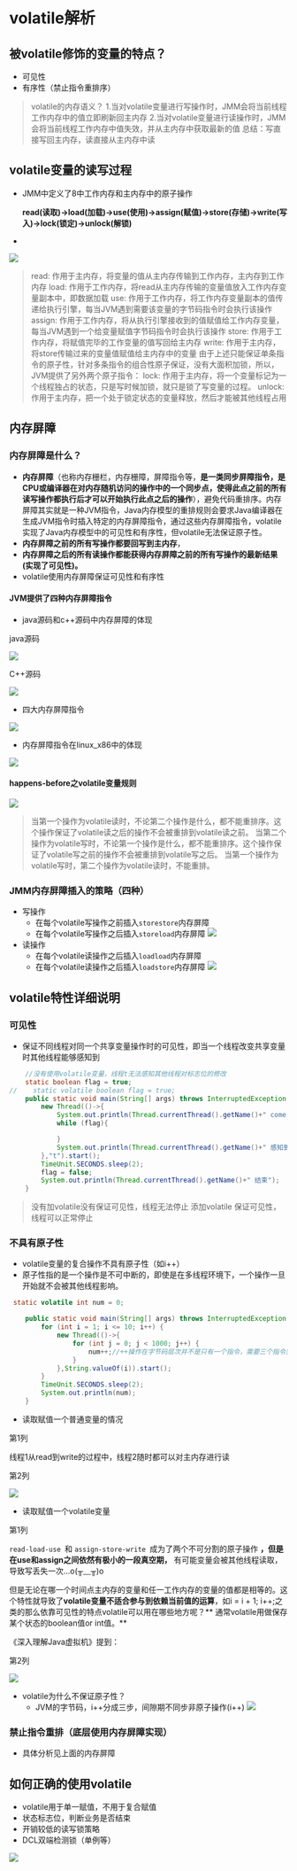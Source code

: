 # volatile解析

## 被volatile修饰的变量的特点？

-   可见性
-   有序性（禁止指令重排序）

> volatile的内存语义？
> 1.当对volatile变量进行写操作时，JMM会将当前线程工作内存中的值立即刷新回主内存
> 2.当对volatile变量进行读操作时，JMM会将当前线程工作内存中值失效，并从主内存中获取最新的值
> 总结：写直接写回主内存，读直接从主内存中读

## volatile变量的读写过程

-   JMM中定义了8中工作内存和主内存中的原子操作

    **read(读取)→load(加载)→use(使用)→assign(赋值)→store(存储)→write(写入)→lock(锁定)→unlock(解锁)**
-

![](https://notes-pic-cjs.oss-cn-chengdu.aliyuncs.com/obsidian/image_4w8qCe8PEm.png)

> read: 作用于主内存，将变量的值从主内存传输到工作内存，主内存到工作内存
> load: 作用于工作内存，将read从主内存传输的变量值放入工作内存变量副本中，即数据加载
> use: 作用于工作内存，将工作内存变量副本的值传递给执行引擎，每当JVM遇到需要该变量的字节码指令时会执行该操作
> assign: 作用于工作内存，将从执行引擎接收到的值赋值给工作内存变量，每当JVM遇到一个给变量赋值字节码指令时会执行该操作
> store: 作用于工作内存，将赋值完毕的工作变量的值写回给主内存
> write: 作用于主内存，将store传输过来的变量值赋值给主内存中的变量
> 由于上述只能保证单条指令的原子性，针对多条指令的组合性原子保证，没有大面积加锁，所以，JVM提供了另外两个原子指令：
> lock: 作用于主内存，将一个变量标记为一个线程独占的状态，只是写时候加锁，就只是锁了写变量的过程。
> unlock: 作用于主内存，把一个处于锁定状态的变量释放，然后才能被其他线程占用

## 内存屏障

### 内存屏障是什么？

-   &#x20;**内存屏障**（也称内存栅栏，内存栅障，屏障指令等，**是一类同步屏障指令，是CPU或编译器在对内存随机访问的操作中的一个同步点，使得此点之前的所有读写操作都执行后才可以开始执行此点之后的操作**），避免代码重排序。内存屏障其实就是一种JVM指令，Java内存模型的重排规则会要求Java编译器在生成JVM指令时插入特定的内存屏障指令，通过这些内存屏障指令，volatile实现了Java内存模型中的可见性和有序性，但volatile无法保证原子性。
-   **内存屏障之前的所有写操作都要回写到主内存**，
-   **内存屏障之后的所有读操作都能获得内存屏障之前的所有写操作的最新结果(实现了可见性)。**
-   volatile使用内存屏障保证可见性和有序性

#### JVM提供了四种内存屏障指令

-   java源码和c++源码中内存屏障的体现

java源码

![](https://notes-pic-cjs.oss-cn-chengdu.aliyuncs.com/obsidian/image_ib8wmlYFFJ.png)

C++源码

![](https://notes-pic-cjs.oss-cn-chengdu.aliyuncs.com/obsidian/image_zgJuHSzhP4.png)

-   四大内存屏障指令

![](https://notes-pic-cjs.oss-cn-chengdu.aliyuncs.com/obsidian/image_M4N29EC-iC.png)

-   内存屏障指令在linux\_x86中的体现

![](https://notes-pic-cjs.oss-cn-chengdu.aliyuncs.com/obsidian/image_KfkLmGBCgh.png)

#### happens-before之volatile变量规则

![](https://notes-pic-cjs.oss-cn-chengdu.aliyuncs.com/obsidian/image_knAygl8Jaj.png)

> 当第一个操作为volatile读时，不论第二个操作是什么，都不能重排序。这个操作保证了volatile读之后的操作不会被重排到volatile读之前。
> 当第二个操作为volatile写时，不论第一个操作是什么，都不能重排序。这个操作保证了volatile写之前的操作不会被重排到volatile写之后。
> 当第一个操作为volatile写时，第二个操作为volatile读时，不能重排。

### JMM内存屏障插入的策略（四种）

-   写操作
    -   在每个volatile写操作之前插入`storestore`内存屏障
    -   在每个volatile写操作之后插入`storeload`内存屏障
        ![](https://notes-pic-cjs.oss-cn-chengdu.aliyuncs.com/obsidian/image_wgv_4ftK2X.png)
-   读操作
    -   在每个volatile读操作之后插入`loadload`内存屏障
    -   在每个volatile读操作之后插入`loadstore`内存屏障
        ![](https://notes-pic-cjs.oss-cn-chengdu.aliyuncs.com/obsidian/image_9nc-YwIhBc.png)

## volatile特性详细说明

### 可见性

-   保证不同线程对同一个共享变量操作时的可见性，即当一个线程改变共享变量时其他线程能够感知到

```java
    //没有使用volatile变量，线程t无法感知其他线程对标志位的修改
    static boolean flag = true;
//    static volatile boolean flag = true;
    public static void main(String[] args) throws InterruptedException {
        new Thread(()->{
            System.out.println(Thread.currentThread().getName()+" come in");
            while (flag){

            }
            System.out.println(Thread.currentThread().getName()+" 感知到终止标志.终止线程");
        },"t").start();
        TimeUnit.SECONDS.sleep(2);
        flag = false;
        System.out.println(Thread.currentThread().getName()+" 结束");
    }

```

> 没有加volatile没有保证可见性，线程无法停止
> 添加volatile 保证可见性，线程可以正常停止

### 不具有原子性

-   volatile变量的复合操作不具有原子性（如i++）
-   原子性指的是一个操作是不可中断的，即使是在多线程环境下，一个操作一旦开始就不会被其他线程影响。

```java
 static volatile int num = 0;

    public static void main(String[] args) throws InterruptedException {
        for (int i = 1; i <= 10; i++) {
            new Thread(()->{
                for (int j = 0; j < 1000; j++) {
                    num++;//++操作在字节码层次并不是只有一个指令，需要三个指令完成，读取，add，和写回，会受到多线程的影响
                }
            },String.valueOf(i)).start();
        }
        TimeUnit.SECONDS.sleep(2);
        System.out.println(num);
    }
```

-   读取赋值一个普通变量的情况

第1列

线程1从read到write的过程中，线程2随时都可以对主内存进行读

第2列

![](https://notes-pic-cjs.oss-cn-chengdu.aliyuncs.com/obsidian/image_rsSiI5n5cq.png)

-   读取赋值一个volatile变量

第1列

`read-load-use `和 `assign-store-write `成为了两个不可分割的原子操作 **，但是在use和assign之间依然有极小的一段真空期，** 有可能变量会被其他线程读取，导致写丢失一次...o(╥﹏╥)o

但是无论在哪一个时间点主内存的变量和任一工作内存的变量的值都是相等的。这个特性就导致了**volatile变量不适合参与到依赖当前值的运算**，如i = i + 1; i++;之类的那么依靠可见性的特点volatile可以用在哪些地方呢？\*\* 通常volatile用做保存某个状态的boolean值or int值。\*\*

《深入理解Java虚拟机》提到：

第2列

![](https://notes-pic-cjs.oss-cn-chengdu.aliyuncs.com/obsidian/image_pFoZx5oiKu.png)

-   volatile为什么不保证原子性？
    -   JVM的字节码，i++分成三步，间隙期不同步非原子操作(i++)
        ![](https://notes-pic-cjs.oss-cn-chengdu.aliyuncs.com/obsidian/image_rfoerxnxmA.png)

### 禁止指令重排（底层使用内存屏障实现）

-   具体分析见上面的内存屏障

## 如何正确的使用volatile

-   volatile用于单一赋值，不用于复合赋值
-   状态标志位，判断业务是否结束
-   开销较低的读写锁策略
-   DCL双端检测锁（单例等）

![](https://notes-pic-cjs.oss-cn-chengdu.aliyuncs.com/obsidian/image_L0uTa9qojm.png)
